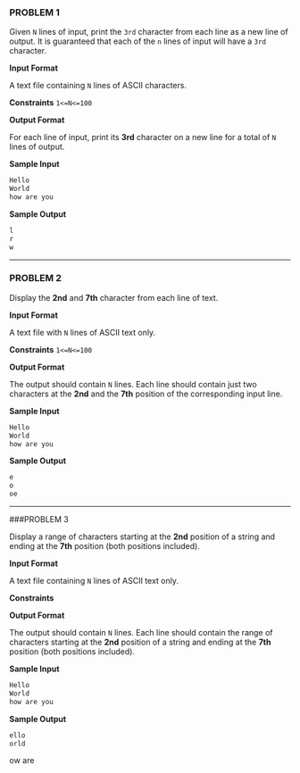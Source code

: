 ### PROBLEM 1
Given `N` lines of input, print the `3rd` character from each line as a new line of output. It is guaranteed that each of the `n` lines of input will have a `3rd` character.

**Input Format**

A text file containing `N` lines of ASCII characters.

**Constraints**
`1<=N<=100`

**Output Format**

For each line of input, print its **3rd** character on a new line for a total of `N` lines of output.

**Sample Input**
```python
Hello
World
how are you
```

**Sample Output**
```python
l
r
w
```
***
### PROBLEM 2
Display the **2nd** and **7th** character from each line of text.

**Input Format**

A text file with `N` lines of ASCII text only.

**Constraints** `1<=N<=100`

**Output Format**

The output should contain `N` lines. Each line should contain just two characters at the **2nd** and the **7th** position of the corresponding input line.

**Sample Input**
```python
Hello
World
how are you
```
**Sample Output**
```python
e
o
oe
```
***
###PROBLEM 3

Display a range of characters starting at the **2nd** position of a string and ending at the **7th** position (both positions included).

**Input Format**

A text file containing `N` lines of ASCII text only.

**Constraints**

**Output Format**

The output should contain `N` lines.
Each line should contain the range of characters starting at the **2nd** position of a string and ending at the **7th** position (both positions included).

**Sample Input**
```python
Hello
World
how are you
```
**Sample Output**
```python
ello
orld
```
ow are
